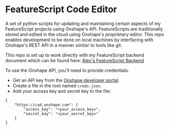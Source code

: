# FeatureScript Code Editor

A set of python scripts for updating and maintaining certain aspects of my FeatureScript projects using Onshape's API.
FeatureScripts are traditionally stored and edited in the cloud using Onshape's proprietary editor. This repo enables development to be done on local machines by interfacing with Onshape's REST API in a manner similar to tools like git.

This repo is set up to work directly with my FeatureScript backend document which can be found here:
[Alex's FeatureScript Backend](https://cad.onshape.com/documents/00dd11dabe44da2db458f898/w/6c20cd994b174cc99668701f)

To use the Onshape API, you'll need to provide credentials.
* Get an API key from the [Onshape developer portal](https://dev-portal.onshape.com/keys).
* Create a file in the root named `creds.json`.
* Add your access key and secret key to the file:
```
{
    "https://cad.onshape.com": {
        "access_key": "<your_access_key>",
        "secret_key": "<your_secret_key>"
    }
}
```
